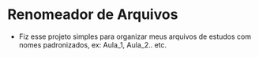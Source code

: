 # Renomeador de Arquivos
- Fiz esse projeto simples para organizar meus arquivos de estudos com nomes padronizados, ex: Aula_1, Aula_2.. etc.
